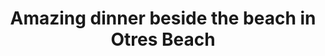 ---
title: Amazing dinner beside the beach in Otres Beach
category: blog
lat: 10.57697
lng: 103.54846
image: https://s3-us-west-2.amazonaws.com/travels2013/2014-01-22 05:41:26 PST.jpg
observation: 20140122054126PST
---